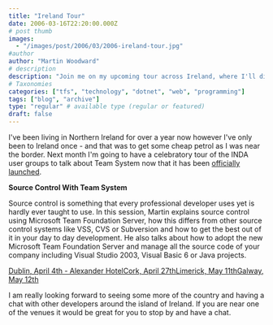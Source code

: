 ```yaml
---
title: "Ireland Tour"
date: 2006-03-16T22:20:00.000Z
# post thumb
images:
  - "/images/post/2006/03/2006-ireland-tour.jpg"
#author
author: "Martin Woodward"
# description
description: "Join me on my upcoming tour across Ireland, where I'll discuss Microsoft Team Foundation Server and connect with fellow developers."
# Taxonomies
categories: ["tfs", "technology", "dotnet", "web", "programming"]
tags: ["blog", "archive"]
type: "regular" # available type (regular or featured)
draft: false
---
```


I've been living in Northern Ireland for over a year now however I've only been to Ireland once - and that was to get some cheap petrol as I was near the border. Next month I'm going to have a celebratory tour of the INDA user groups to talk about Team System now that it has been [officially launched](http://blogs.msdn.com/robcaron/archive/2006/03/16/553177.aspx).

**Source Control With Team System**

Source control is something that every professional developer uses yet is hardly ever taught to use. In this session, Martin explains source control using Microsoft Team Foundation Server, how this differs from other source control systems like VSS, CVS or Subversion and how to get the best out of it in your day to day development. He also talks about how to adopt the new Microsoft Team Foundation Server and manage all the source code of your company including Visual Studio 2003, Visual Basic 6 or Java projects.

[Dublin, April 4th - Alexander Hotel](http://developers.ie/session.aspx?s=44)[Cork, April 27th](http://developers.ie/session.aspx?s=47)[Limerick, May 11th](http://developers.ie/session.aspx?s=48)[Galway, May 12th](http://developers.ie/session.aspx?s=46)

I am really looking forward to seeing some more of the country and having a chat with other developers around the island of Ireland. If you are near one of the venues it would be great for you to stop by and have a chat.
